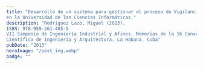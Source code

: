 ```yaml
---
title: "Desarrollo de un sistema para gestionar el proceso de Vigilancia Tecnológica
en la Universidad de las Ciencias Informáticas."
description: "Rodriguez Lazo, Miguel (2013).
ISBN: 978-959-261-405-5
VII Simposio de Ingeniería Industrial y Afines. Memorias de la 16 Convención
Científica de Ingeniería y Arquitectura. La Habana. Cuba"
pubDate: "2013"
heroImage: "/post_img.webp"
badge: ""
---
```

